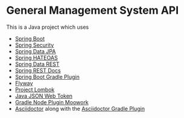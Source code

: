 # General Management System API

This is a Java project which uses

 - [Spring Boot](https://projects.spring.io/spring-boot)
 - [Spring Security](https://projects.spring.io/spring-security/)
 - [Spring Data JPA](https://projects.spring.io/spring-data-jpa/)
 - [Spring HATEOAS](https://projects.spring.io/spring-hateoas/)
 - [Spring Data REST](https://projects.spring.io/spring-data-rest/)
 - [Spring REST Docs](https://projects.spring.io/spring-restdocs/)
 - [Spring Boot Gradle Plugin](https://plugins.gradle.org/plugin/org.springframework.boot)
 - [Flyway](https://flywaydb.org/)
 - [Project Lombok](https://projectlombok.org/)
 - [Java JSON Web Token](https://github.com/jwtk/jjwt)
 - [Gradle Node Plugin Moowork](https://plugins.gradle.org/plugin/com.moowork.node)
 - [Asciidoctor](https://asciidoctor.org/) along with the [Asciidoctor Gradle Plugin](https://plugins.gradle.org/plugin/org.asciidoctor.gradle.asciidoctor)
